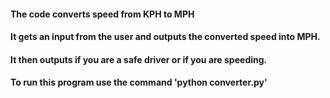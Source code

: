#### The code converts speed from KPH to MPH
#### It gets an input from the user and outputs the converted speed into MPH.
#### It then outputs if you are a safe driver or if you are speeding.
#### To run this program use the command 'python converter.py'

